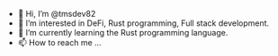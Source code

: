 - 👋 Hi, I’m @tmsdev82
- 👀 I’m interested in DeFi, Rust programming, Full stack development.
- 🌱 I’m currently learning the Rust programming language.
- 📫 How to reach me ...

<!---
tmsdev82/tmsdev82 is a ✨ special ✨ repository because its `README.md` (this file) appears on your GitHub profile.
You can click the Preview link to take a look at your changes.
--->
